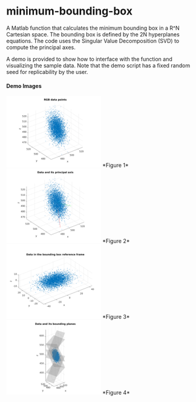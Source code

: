 # minimum-bounding-box

A Matlab function that calculates the minimum bounding box in a R^N Cartesian space.
The bounding box is defined by the 2N hyperplanes equations. 
The code uses the Singular Value Decomposition (SVD) to compute the principal axes.

A demo is provided to show how to interface with the function and visualizing the sample data.
Note that the demo script has a fixed random seed for replicability by the user.  

#### Demo Images

<img src="img/fig1-data-points.png" width="250">
*Figure 1*
 
<img src="img/fig2-data-points-pricipal-axis.png" width="250">
*Figure 2*

<img src="img/fig3-data-points-in-bounding-box-reference-frame.png" width="250">
*Figure 3*

<img src="img/fig4-data-points-bounding-planes.png" width="250">
*Figure 4*
